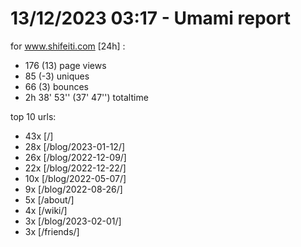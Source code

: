 # 13/12/2023 03:17 - Umami report
for www.shifeiti.com [24h] :

 - 176 (13) page views
 - 85 (-3) uniques
 - 66 (3) bounces
 - 2h 38' 53'' (37' 47'') totaltime


top 10 urls:
 - 43x [/]
 - 28x [/blog/2023-01-12/]
 - 26x [/blog/2022-12-09/]
 - 22x [/blog/2022-12-22/]
 - 10x [/blog/2022-05-07/]
 - 9x [/blog/2022-08-26/]
 - 5x [/about/]
 - 4x [/wiki/]
 - 3x [/blog/2023-02-01/]
 - 3x [/friends/]


